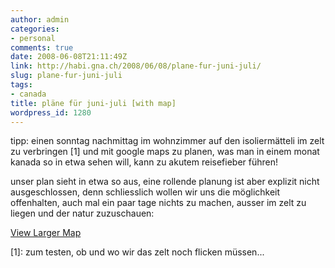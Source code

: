 ```yaml
---
author: admin
categories:
- personal
comments: true
date: 2008-06-08T21:11:49Z
link: http://habi.gna.ch/2008/06/08/plane-fur-juni-juli/
slug: plane-fur-juni-juli
tags:
- canada
title: pläne für juni-juli [with map]
wordpress_id: 1280
---
```


tipp: einen sonntag nachmittag im wohnzimmer auf den isoliermätteli im zelt zu verbringen [1] und mit google maps zu planen, was man in einem monat kanada so in etwa sehen will, kann zu akutem reisefieber führen!




unser plan sieht in etwa so aus, eine rollende planung ist aber explizit nicht ausgeschlossen, denn schliesslich wollen wir uns die möglichkeit offenhalten, auch mal ein paar tage nichts zu machen, ausser im zelt zu liegen und der natur zuzuschauen:





    
[View Larger Map](http://maps.google.com/maps?f=d&hl=en&geocode=&saddr=Toronto,+ON,+Canada&daddr=Wasaga+Beach,+ON,+Canada+to:Algonquin+Park,+ON,+Canada+to:Ottawa,+ON,+Canada+to:montreal,+QC,+Canada+to:quebec,+QC,+Canada+to:Hall+Quarry+Rd,+Mt+Desert,+ME+04660+(Acadia+National+Park)+to:Adirondack,+NY+to:Niagara,+Ontario,+Canada+to:Toronto,+ON,+Canada&mra=pi&mrcr=8&sll=43.133061,-76.860352&sspn=5.050804,11.37085&ie=UTF8&t=h&ll=45.274886,-73.828125&spn=10.82383,18.676758&z=5&source=embed)





[1]: zum testen, ob und wo wir das zelt noch flicken müssen...



